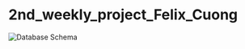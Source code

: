 # 2nd_weekly_project_Felix_Cuong

![Database Schema]("https://firebasestorage.googleapis.com/v0/b/vietnamesewithsophia.appspot.com/o/Capture.JPG?alt=media&token=a5db6468-230d-46ca-b991-6fab769498c1")